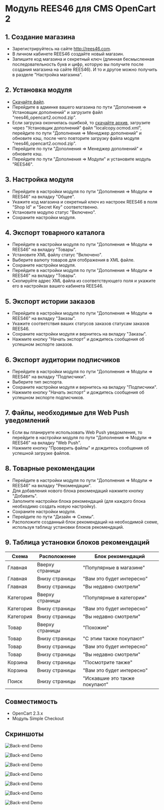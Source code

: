 # Модуль REES46 для CMS OpenCart 2

## 1. Создание магазина

* Зарегистрируйтесь на сайте http://rees46.com.
* В личном кабинете REES46 создайте новый магазин.
* Запишите код магазина и секретный ключ (длинная бесмысленная последовательность букв и цифр, которую вы получите после создания магазина на сайте REES46). И то и другое можно получить в разделе "Настройка магазина".

## 2. Установка модуля

* [Скачайте файл](https://github.com/rees46/opencart2/raw/master/rees46_opencart2.ocmod.zip).
* Перейдите в админке вашего магазина по пути "Дополнения => Установщик дополнений" и загрузите файл "rees46_opencart2.ocmod.zip".
* Если загрузка окончилась ошибкой, то [скачайте архив](https://www.opencart.com/index.php?route=extension/extension/download&extension_download_id=1198841), загрузите через "Установщик дополнений" файл "localcopy.ocmod.xml", перейдите по пути "Дополнения => Менеджер дополнений" и обновите кэш, после чего повторите загрузку файла модуля "rees46_opencart2.ocmod.zip".
* Перейдите по пути "Дополнения => Менеджер дополнений" и обновите кэш.
* Перейдите по пути "Дополнения => Модули" и установите модуль "REES46".

## 3. Настройка модуля

* Перейдите в настройки модуля по пути "Дополнения => Модули => REES46" на вкладку "Общее".
* Укажите код магазина и секретный ключ из настроек REES46 в поля "Shop Id" и "Secret Key" соответственно.
* Установите модулю статус "Включено".
* Сохраните настройки модуля.

## 4. Экспорт товарного каталога

* Перейдите в настройки модуля по пути "Дополнения => Модули => REES46" на вкладку "Товары".
* Установите XML файлу статус "Включено".
* Выберите валюту товаров для отображения в XML файле.
* Сохраните настройки модуля.
* Перейдите в настройки модуля по пути "Дополнения => Модули => REES46" на вкладку "Товары".
* Скопируйте адрес XML файла из соответствующего поля и укажите его в настройках вашего кабинета REES46.

## 5. Экспорт истории заказов

* Перейдите в настройки модуля по пути "Дополнения => Модули => REES46" на вкладку "Заказы".
* Укажите соответствия ваших статусов заказов статусам заказов REES46.
* Сохраните настройки модуля и вернитесь на вкладку "Заказы".
* Нажмите кнопку "Начать экспорт" и дождитесь сообщения об успешном экспорте заказов.

## 6. Экспорт аудитории подписчиков

* Перейдите в настройки модуля по пути "Дополнения => Модули => REES46" на вкладку "Подписчики".
* Выберите тип экспорта.
* Сохраните настройки модуля и вернитесь на вкладку "Подписчики".
* Нажмите кнопку "Начать экспорт" и дождитесь сообщения об успешном экспорте подписчиков.

## 7. Файлы, необходимые для Web Push уведомлений

* Если вы планируете использовать Web Push уведомления, то перейдите в настройки модуля по пути "Дополнения => Модули => REES46" на вкладку "Web Push".
* Нажмите кнопку "Проверить файлы" и дождитесь сообщения об успешной загрузке файлов.

## 8. Товарные рекомендации

* Перейдите в настройки модуля по пути "Дополнения => Модули => REES46" на вкладку "Рекомендации".
* Для добавления нового блока рекомендаций нажмите кнопку "Добавить".
* Заполните настройки блока рекомендаций (для каждого блока необходимо создать новую настройку).
* Сохраните настройки модуля.
* Перейдите по пути "Дизайн => Схемы".
* Расположите созданный блок рекомендаций на необходимой схеме, используя таблицу установки блоков рекомендаций.

## 9. Таблица установки блоков рекомендаций

Схема | Расположение | Блок рекомендаций
------------ | ------------- | -------------
Главная | Вверху страницы | "Популярные в магазине"
Главная | Внизу страницы | "Вам это будет интересно"
Главная | Внизу страницы | "Вы недавно смотрели"
Категория | Вверху страницы | "Популярные в категории"
Категория | Внизу страницы | "Вам это будет интересно"
Категория | Внизу страницы | "Вы недавно смотрели"
Товар | Вверху страницы | "Похожие"
Товар | Внизу страницы | "С этим также покупают"
Товар | Внизу страницы | "Вам это будет интересно"
Товар | Внизу страницы | "Вы недавно смотрели"
Корзина | Внизу страницы | "Посмотрите также"
Корзина | Внизу страницы | "Вам это будет интересно"
Поиск | Внизу страницы | "Искавшие это также покупают"

## Совместимость

* OpenCart 2.3.x
* Модуль Simple Checkout

## Скриншоты

![Back-end Demo](https://github.com/rees46/opencart2/blob/master/screenshots/en-gb/01.jpg)

![Back-end Demo](https://github.com/rees46/opencart2/blob/master/screenshots/en-gb/02.jpg)

![Back-end Demo](https://github.com/rees46/opencart2/blob/master/screenshots/en-gb/03.jpg)

![Back-end Demo](https://github.com/rees46/opencart2/blob/master/screenshots/en-gb/04.jpg)

![Back-end Demo](https://github.com/rees46/opencart2/blob/master/screenshots/en-gb/05.jpg)

![Back-end Demo](https://github.com/rees46/opencart2/blob/master/screenshots/en-gb/06.jpg)

![Back-end Demo](https://github.com/rees46/opencart2/blob/master/screenshots/en-gb/07.jpg)
